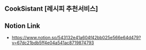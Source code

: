 ## CookSistant [레시피 추천서비스]

## Notion Link
- https://www.notion.so/543132e41a604f42bb025e566e64d479?v=67dc21bdb5ff4e04a541ac8719874793
